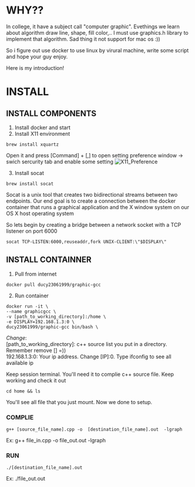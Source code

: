 # WHY??
In college, it have a subject call "computer graphic". Evethings we learn about algorithm draw line, shape, fill color,..
I must use graphics.h library to implement that algorithm. Sad thing it not support for mac os :))

So i figure out use docker to use linux by virural machine, write some script and hope your guy enjoy.

Here is my introduction!

# INSTALL 
## INSTALL COMPONENTS
1. Install docker and start
2. Install X11 environment

```
brew install xquartz
```
Open it and press [Command] + [,] to open setting preference window -> swich sercurity tab and enable some setting
![X11_Preference](https://miro.medium.com/max/1960/1*zMO-bPar1Z1AUUH-O2WBfw.png)

3. Install socat
```
brew install socat
```
Socat is a unix tool that creates two bidirectional streams between two endpoints. Our end goal is to create a connection between the docker container that runs a graphical application and the X window system on our OS X host operating system

So lets begin by creating a bridge between a network socket with a TCP listener on port 6000
```
socat TCP-LISTEN:6000,reuseaddr,fork UNIX-CLIENT:\"$DISPLAY\"
```

## INSTALL CONTAINNER
1. Pull from internet
```
docker pull ducy23061999/graphic-gcc
```
2. Run container

```
docker run -it \
--name graphicgcc \     
-v [path_to_working_directory]:/home \
-e DISPLAY=192.168.1.3:0 \
ducy23061999/graphic-gcc bin/bash \
```
*Change*:
<br> 
[path_to_working_directory]: c++ source list you put in a directory. Remember remove [] =))
<br>
192.168.1.3:0: Your ip address. Change [IP]:0. Type ifconfig to see all available ip
<br>

Keep session terminal. You'll need it to complie c++ source file. Keep working and check it out

```
cd home && ls
```
You'll see all file that you just mount. Now we done to setup. 
### COMPLIE
```
g++ [source_file_name].cpp -o  [destination_file_name].out  -lgraph
```
Ex: g++ file_in.cpp -o  file_out.out  -lgraph
### RUN
```
./[destination_file_name].out
```
Ex: ./file_out.out